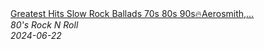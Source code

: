 <!--2024-06-22 14:30:00-->
<div class="yb">
  <a class="nodecor" href="/posts.html?rok/greatest_hits_slow_rock_ballads_70s_80s_90saerosmith_bonjovi_led_zeppelin_the_eagles_scorpions">
    <img class="preview" data-videoid="A2vNxbc05AE" src="https://i2.ytimg.com/vi/A2vNxbc05AE/hqdefault.jpg" align="middle" alt="">
  </a>
  <div class="inlbl text">
    <a class="nodecor" href="/posts.html?rok/greatest_hits_slow_rock_ballads_70s_80s_90saerosmith_bonjovi_led_zeppelin_the_eagles_scorpions">Greatest Hits Slow Rock Ballads 70s 80s 90s🔥Aerosmith,...</a><br>
    <i class="smaller2">80's Rock N Roll</i><br>
    <i class="smaller3">2024-06-22</i>
  </div>
</div>
